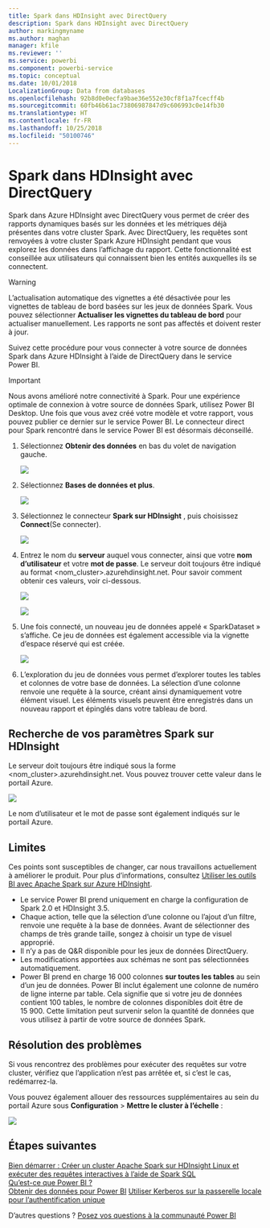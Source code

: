 ```yaml
---
title: Spark dans HDInsight avec DirectQuery
description: Spark dans HDInsight avec DirectQuery
author: markingmyname
ms.author: maghan
manager: kfile
ms.reviewer: ''
ms.service: powerbi
ms.component: powerbi-service
ms.topic: conceptual
ms.date: 10/01/2018
LocalizationGroup: Data from databases
ms.openlocfilehash: 92b8d0e0ecfa9bae36e552e30cf8f1a7fcecff4b
ms.sourcegitcommit: 60fb46b61ac73806987847d9c606993c0e14fb30
ms.translationtype: HT
ms.contentlocale: fr-FR
ms.lasthandoff: 10/25/2018
ms.locfileid: "50100746"
---
```

# <a name="spark-on-hdinsight-with-directquery"></a>Spark dans HDInsight avec DirectQuery

Spark dans Azure HDInsight avec DirectQuery vous permet de créer des rapports dynamiques basés sur les données et les métriques déjà présentes dans votre cluster Spark. Avec DirectQuery, les requêtes sont renvoyées à votre cluster Spark Azure HDInsight pendant que vous explorez les données dans l’affichage du rapport. Cette fonctionnalité est conseillée aux utilisateurs qui connaissent bien les entités auxquelles ils se connectent.

> [!WARNING]
> L’actualisation automatique des vignettes a été désactivée pour les vignettes de tableau de bord basées sur les jeux de données Spark. Vous pouvez sélectionner **Actualiser les vignettes du tableau de bord** pour actualiser manuellement. Les rapports ne sont pas affectés et doivent rester à jour. 

Suivez cette procédure pour vous connecter à votre source de données Spark dans Azure HDInsight à l’aide de DirectQuery dans le service Power BI.

> [!Important]
> Nous avons amélioré notre connectivité à Spark.  Pour une expérience optimale de connexion à votre source de données Spark, utilisez Power BI Desktop.  Une fois que vous avez créé votre modèle et votre rapport, vous pouvez publier ce dernier sur le service Power BI.  Le connecteur direct pour Spark rencontré dans le service Power BI est désormais déconseillé.

1. Sélectionnez **Obtenir des données** en bas du volet de navigation gauche.

     ![](media/spark-on-hdinsight-with-direct-connect/spark-getdata.png)
2. Sélectionnez **Bases de données et plus**.

     ![](media/spark-on-hdinsight-with-direct-connect/spark-getdata-databases.png)
3. Sélectionnez le connecteur **Spark sur HDInsight** , puis choisissez **Connect**(Se connecter).

     ![](media/spark-on-hdinsight-with-direct-connect/spark-getdata-databases-connect.png)
4. Entrez le nom du **serveur** auquel vous connecter, ainsi que votre **nom d’utilisateur** et votre **mot de passe**. Le serveur doit toujours être indiqué au format \<nom_cluster\>.azurehdinsight.net. Pour savoir comment obtenir ces valeurs, voir ci-dessous.

     ![](media/spark-on-hdinsight-with-direct-connect/spark-server-name.png)

     ![](media/spark-on-hdinsight-with-direct-connect/spark-username.png)
5. Une fois connecté, un nouveau jeu de données appelé « SparkDataset » s’affiche. Ce jeu de données est également accessible via la vignette d’espace réservé qui est créée.

     ![](media/spark-on-hdinsight-with-direct-connect/spark-dataset.png)
6. L’exploration du jeu de données vous permet d’explorer toutes les tables et colonnes de votre base de données. La sélection d’une colonne renvoie une requête à la source, créant ainsi dynamiquement votre élément visuel. Les éléments visuels peuvent être enregistrés dans un nouveau rapport et épinglés dans votre tableau de bord.

## <a name="finding-your-spark-on-hdinsight-parameters"></a>Recherche de vos paramètres Spark sur HDInsight

Le serveur doit toujours être indiqué sous la forme \<nom_cluster\>.azurehdinsight.net. Vous pouvez trouver cette valeur dans le portail Azure.

![](media/spark-on-hdinsight-with-direct-connect/spark-server-name-parameter.png)

Le nom d’utilisateur et le mot de passe sont également indiqués sur le portail Azure.

## <a name="limitations"></a>Limites

Ces points sont susceptibles de changer, car nous travaillons actuellement à améliorer le produit. Pour plus d’informations, consultez [Utiliser les outils BI avec Apache Spark sur Azure HDInsight](/azure/hdinsight/spark/apache-spark-use-bi-tools/).

* Le service Power BI prend uniquement en charge la configuration de Spark 2.0 et HDInsight 3.5.
* Chaque action, telle que la sélection d’une colonne ou l’ajout d’un filtre, renvoie une requête à la base de données. Avant de sélectionner des champs de très grande taille, songez à choisir un type de visuel approprié.
* Il n’y a pas de Q&R disponible pour les jeux de données DirectQuery.
* Les modifications apportées aux schémas ne sont pas sélectionnées automatiquement.
* Power BI prend en charge 16 000 colonnes **sur toutes les tables** au sein d’un jeu de données. Power BI inclut également une colonne de numéro de ligne interne par table. Cela signifie que si votre jeu de données contient 100 tables, le nombre de colonnes disponibles doit être de 15 900. Cette limitation peut survenir selon la quantité de données que vous utilisez à partir de votre source de données Spark.

## <a name="troubleshooting"></a>Résolution des problèmes

Si vous rencontrez des problèmes pour exécuter des requêtes sur votre cluster, vérifiez que l’application n’est pas arrêtée et, si c’est le cas, redémarrez-la.

Vous pouvez également allouer des ressources supplémentaires au sein du portail Azure sous **Configuration** > **Mettre le cluster à l’échelle** :

![](media/spark-on-hdinsight-with-direct-connect/spark-scale.png)

## <a name="next-steps"></a>Étapes suivantes

[Bien démarrer : Créer un cluster Apache Spark sur HDInsight Linux et exécuter des requêtes interactives à l’aide de Spark SQL](/azure/hdinsight/spark/apache-spark-jupyter-spark-sql/)  
[Qu’est-ce que Power BI ?](power-bi-overview.md)  
[Obtenir des données pour Power BI](service-get-data.md)
[Utiliser Kerberos sur la passerelle locale pour l’authentification unique](service-gateway-sso-kerberos.md)

D’autres questions ? [Posez vos questions à la communauté Power BI](http://community.powerbi.com/)